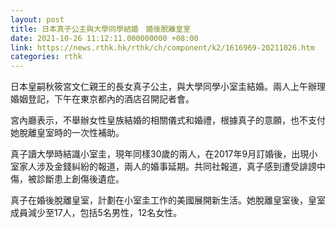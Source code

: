 ```yaml
---
layout: post
title: 日本真子公主與大學同學結婚　婚後脫離皇室
date: 2021-10-26 11:12:11.000000000 +08:00
link: https://news.rthk.hk/rthk/ch/component/k2/1616969-20211026.htm
categories: rthk
---
```


日本皇嗣秋筱宮文仁親王的長女真子公主，與大學同學小室圭結婚。兩人上午辦理婚姻登記，下午在東京都內的酒店召開記者會。

宮內廳表示，不舉辦女性皇族結婚的相關儀式和婚禮，根據真子的意願，也不支付她脫離皇室時的一次性補助。

真子讀大學時結識小室圭，現年同樣30歲的兩人，在2017年9月訂婚後，出現小室家人涉及金錢糾紛的報道，兩人的婚事延期。共同社報道，真子感到遭受誹謗中傷，被診斷患上創傷後遺症。

真子在婚後脫離皇室，計劃在小室圭工作的美國展開新生活。她脫離皇室後，皇室成員減少至17人，包括5名男性，12名女性。

